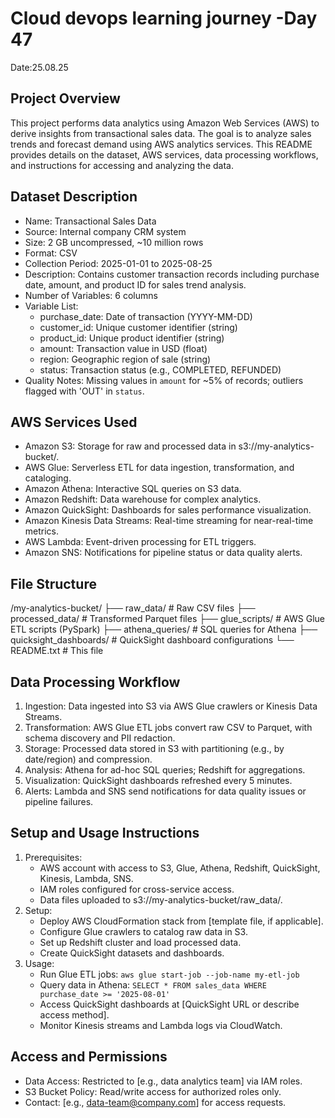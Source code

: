 # Cloud devops learning journey -Day 47
Date:25.08.25

## Project Overview
This project performs data analytics using Amazon Web Services (AWS) to derive insights from transactional sales data. The goal is to analyze sales trends and forecast demand using AWS analytics services. This README provides details on the dataset, AWS services, data processing workflows, and instructions for accessing and analyzing the data.

## Dataset Description
- Name: Transactional Sales Data
- Source: Internal company CRM system
- Size: 2 GB uncompressed, ~10 million rows
- Format: CSV
- Collection Period: 2025-01-01 to 2025-08-25
- Description: Contains customer transaction records including purchase date, amount, and product ID for sales trend analysis.
- Number of Variables: 6 columns
- Variable List:
  - purchase_date: Date of transaction (YYYY-MM-DD)
  - customer_id: Unique customer identifier (string)
  - product_id: Unique product identifier (string)
  - amount: Transaction value in USD (float)
  - region: Geographic region of sale (string)
  - status: Transaction status (e.g., COMPLETED, REFUNDED)
- Quality Notes: Missing values in `amount` for ~5% of records; outliers flagged with 'OUT' in `status`.

## AWS Services Used
- Amazon S3: Storage for raw and processed data in s3://my-analytics-bucket/.
- AWS Glue: Serverless ETL for data ingestion, transformation, and cataloging.
- Amazon Athena: Interactive SQL queries on S3 data.
- Amazon Redshift: Data warehouse for complex analytics.
- Amazon QuickSight: Dashboards for sales performance visualization.
- Amazon Kinesis Data Streams: Real-time streaming for near-real-time metrics.
- AWS Lambda: Event-driven processing for ETL triggers.
- Amazon SNS: Notifications for pipeline status or data quality alerts.

## File Structure
/my-analytics-bucket/
├── raw_data/                     # Raw CSV files
├── processed_data/               # Transformed Parquet files
├── glue_scripts/                 # AWS Glue ETL scripts (PySpark)
├── athena_queries/               # SQL queries for Athena
├── quicksight_dashboards/        # QuickSight dashboard configurations
└── README.txt                    # This file

## Data Processing Workflow
1. Ingestion: Data ingested into S3 via AWS Glue crawlers or Kinesis Data Streams.
2. Transformation: AWS Glue ETL jobs convert raw CSV to Parquet, with schema discovery and PII redaction.
3. Storage: Processed data stored in S3 with partitioning (e.g., by date/region) and compression.
4. Analysis: Athena for ad-hoc SQL queries; Redshift for aggregations.
5. Visualization: QuickSight dashboards refreshed every 5 minutes.
6. Alerts: Lambda and SNS send notifications for data quality issues or pipeline failures.

## Setup and Usage Instructions
1. Prerequisites:
   - AWS account with access to S3, Glue, Athena, Redshift, QuickSight, Kinesis, Lambda, SNS.
   - IAM roles configured for cross-service access.
   - Data files uploaded to s3://my-analytics-bucket/raw_data/.
2. Setup:
   - Deploy AWS CloudFormation stack from [template file, if applicable].
   - Configure Glue crawlers to catalog raw data in S3.
   - Set up Redshift cluster and load processed data.
   - Create QuickSight datasets and dashboards.
3. Usage:
   - Run Glue ETL jobs: `aws glue start-job --job-name my-etl-job`
   - Query data in Athena: `SELECT * FROM sales_data WHERE purchase_date >= '2025-08-01'`
   - Access QuickSight dashboards at [QuickSight URL or describe access method].
   - Monitor Kinesis streams and Lambda logs via CloudWatch.

## Access and Permissions
- Data Access: Restricted to [e.g., data analytics team] via IAM roles.
- S3 Bucket Policy: Read/write access for authorized roles only.
- Contact: [e.g., data-team@company.com] for access requests.

